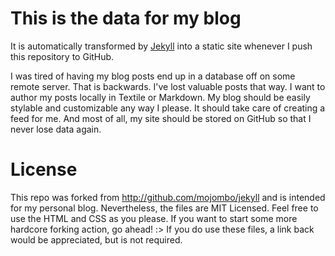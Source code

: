 This is the data for my blog
============================

It is automatically transformed by [Jekyll](http://github.com/mojombo/jekyll) into a static site whenever I push this repository to GitHub.

I was tired of having my blog posts end up in a database off on some remote server. That is backwards. I've lost valuable posts that way. I want to author my posts locally in Textile or Markdown. My blog should be easily stylable and customizable any way I please. It should take care of creating a feed for me. And most of all, my site should be stored on GitHub so that I never lose data again.

License
=======

This repo was forked from http://github.com/mojombo/jekyll and is intended for my personal blog.
Nevertheless, the files are MIT Licensed. Feel free to use the HTML and CSS as you please. If you want to start some more hardcore forking action, go ahead! :>
If you do use these files, a link back would be appreciated, but is not required.
